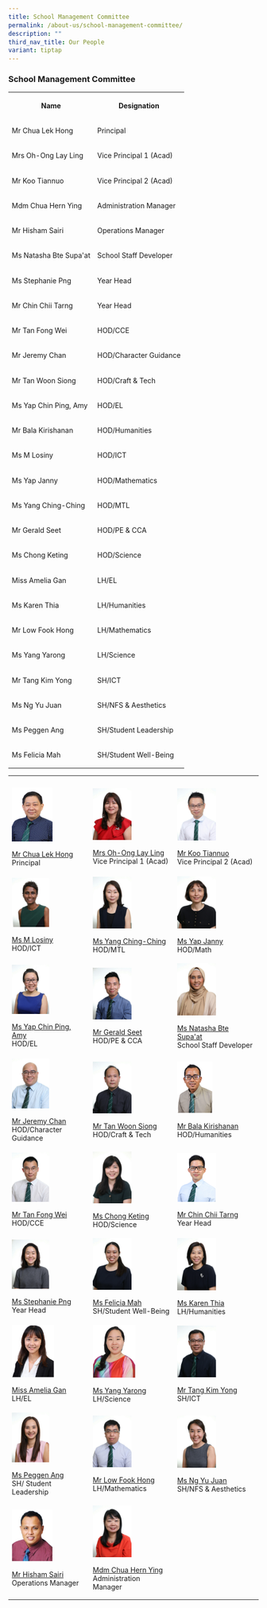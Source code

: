 ```yaml
---
title: School Management Committee
permalink: /about-us/school-management-committee/
description: ""
third_nav_title: Our People
variant: tiptap
---
```

<h3>School Management Committee</h3>
<table style="minWidth: 50px">
<colgroup>
<col>
<col>
</colgroup>
<tbody>
<tr>
<th rowspan="1" colspan="1">
<p>Name</p>
</th>
<th rowspan="1" colspan="1">
<p>Designation</p>
</th>
</tr>
<tr>
<td rowspan="1" colspan="1">
<p>Mr Chua Lek Hong</p>
</td>
<td rowspan="1" colspan="1">
<p>Principal</p>
</td>
</tr>
<tr>
<td rowspan="1" colspan="1">
<p>Mrs Oh-Ong Lay Ling</p>
</td>
<td rowspan="1" colspan="1">
<p>Vice Principal 1 (Acad)</p>
</td>
</tr>
<tr>
<td rowspan="1" colspan="1">
<p>Mr Koo Tiannuo</p>
</td>
<td rowspan="1" colspan="1">
<p>Vice Principal 2 (Acad)</p>
</td>
</tr>
<tr>
<td rowspan="1" colspan="1">
<p>Mdm Chua Hern Ying</p>
</td>
<td rowspan="1" colspan="1">
<p>Administration Manager</p>
</td>
</tr>
<tr>
<td rowspan="1" colspan="1">
<p>Mr Hisham Sairi</p>
</td>
<td rowspan="1" colspan="1">
<p>Operations Manager</p>
</td>
</tr>
<tr>
<td rowspan="1" colspan="1">
<p>Ms Natasha Bte Supa'at</p>
</td>
<td rowspan="1" colspan="1">
<p>School Staff Developer</p>
</td>
</tr>
<tr>
<td rowspan="1" colspan="1">
<p>Ms Stephanie Png</p>
</td>
<td rowspan="1" colspan="1">
<p>Year Head</p>
</td>
</tr>
<tr>
<td rowspan="1" colspan="1">
<p>Mr Chin Chii Tarng</p>
</td>
<td rowspan="1" colspan="1">
<p>Year Head</p>
</td>
</tr>
<tr>
<td rowspan="1" colspan="1">
<p>Mr Tan Fong Wei</p>
</td>
<td rowspan="1" colspan="1">
<p>HOD/CCE</p>
</td>
</tr>
<tr>
<td rowspan="1" colspan="1">
<p>Mr Jeremy Chan</p>
</td>
<td rowspan="1" colspan="1">
<p>HOD/Character Guidance</p>
</td>
</tr>
<tr>
<td rowspan="1" colspan="1">
<p>Mr Tan Woon Siong</p>
</td>
<td rowspan="1" colspan="1">
<p>HOD/Craft &amp; Tech</p>
</td>
</tr>
<tr>
<td rowspan="1" colspan="1">
<p>Ms Yap Chin Ping, Amy</p>
</td>
<td rowspan="1" colspan="1">
<p>HOD/EL</p>
</td>
</tr>
<tr>
<td rowspan="1" colspan="1">
<p>Mr Bala Kirishanan</p>
</td>
<td rowspan="1" colspan="1">
<p>HOD/Humanities</p>
</td>
</tr>
<tr>
<td rowspan="1" colspan="1">
<p>Ms M Losiny</p>
</td>
<td rowspan="1" colspan="1">
<p>HOD/ICT</p>
</td>
</tr>
<tr>
<td rowspan="1" colspan="1">
<p>Ms Yap Janny</p>
</td>
<td rowspan="1" colspan="1">
<p>HOD/Mathematics</p>
</td>
</tr>
<tr>
<td rowspan="1" colspan="1">
<p>Ms Yang Ching-Ching</p>
</td>
<td rowspan="1" colspan="1">
<p>HOD/MTL</p>
</td>
</tr>
<tr>
<td rowspan="1" colspan="1">
<p>Mr Gerald Seet</p>
</td>
<td rowspan="1" colspan="1">
<p>HOD/PE &amp; CCA</p>
</td>
</tr>
<tr>
<td rowspan="1" colspan="1">
<p>Ms Chong Keting</p>
</td>
<td rowspan="1" colspan="1">
<p>HOD/Science</p>
</td>
</tr>
<tr>
<td rowspan="1" colspan="1">
<p>Miss Amelia Gan</p>
</td>
<td rowspan="1" colspan="1">
<p>LH/EL</p>
</td>
</tr>
<tr>
<td rowspan="1" colspan="1">
<p>Ms Karen Thia</p>
</td>
<td rowspan="1" colspan="1">
<p>LH/Humanities</p>
</td>
</tr>
<tr>
<td rowspan="1" colspan="1">
<p>Mr Low Fook Hong</p>
</td>
<td rowspan="1" colspan="1">
<p>LH/Mathematics</p>
</td>
</tr>
<tr>
<td rowspan="1" colspan="1">
<p>Ms Yang Yarong</p>
</td>
<td rowspan="1" colspan="1">
<p>LH/Science</p>
</td>
</tr>
<tr>
<td rowspan="1" colspan="1">
<p>Mr Tang Kim Yong</p>
</td>
<td rowspan="1" colspan="1">
<p>SH/ICT</p>
</td>
</tr>
<tr>
<td rowspan="1" colspan="1">
<p>Ms Ng Yu Juan</p>
</td>
<td rowspan="1" colspan="1">
<p>SH/NFS &amp; Aesthetics</p>
</td>
</tr>
<tr>
<td rowspan="1" colspan="1">
<p>Ms Peggen Ang</p>
</td>
<td rowspan="1" colspan="1">
<p>SH/Student Leadership</p>
</td>
</tr>
<tr>
<td rowspan="1" colspan="1">
<p>Ms Felicia Mah</p>
</td>
<td rowspan="1" colspan="1">
<p>SH/Student Well-Being</p>
</td>
</tr>
</tbody>
</table>
<table style="minWidth: 75px">
<colgroup>
<col>
<col>
<col>
</colgroup>
<tbody>
<tr>
<th rowspan="1" colspan="1">
<p></p>
</th>
<th rowspan="1" colspan="1">
<p></p>
</th>
<th rowspan="1" colspan="1">
<p></p>
</th>
</tr>
<tr>
<td rowspan="1" colspan="1">
<div class="isomer-image-wrapper">
<img style="width: 55%;" height="auto" width="100%" alt="" src="/images/2024/SMC/Mr_Chua_Lek_Hong_white_bg.jpg">
</div>
<p><a href="mailto:kranji_ss@moe.edu.sg" rel="noopener noreferrer nofollow" target="_blank">Mr Chua Lek Hong</a> 
<br>Principal</p>
</td>
<td rowspan="1" colspan="1">
<div class="isomer-image-wrapper">
<img style="width: 50%;" height="auto" width="100%" src="/images/SMC/SMC%202023/mrs%20oh-ong%20lay%20ling%20(1).jpg">
</div>
<p><a href="mailto:kranji_ss@moe.edu.sg" rel="noopener noreferrer nofollow" target="_blank">Mrs Oh-Ong Lay Ling</a> 
<br>Vice Principal 1 (Acad)</p>
</td>
<td rowspan="1" colspan="1">
<div class="isomer-image-wrapper">
<img style="width: 50%;" height="auto" width="100%" src="/images/SMC/SMC%202023/mr%20koo%20tiannuo%20(2).jpg">
</div>
<p><a href="mailto:kranji_ss@moe.edu.sg" rel="noopener noreferrer nofollow" target="_blank">Mr Koo Tiannuo</a> 
<br>Vice Principal 2 (Acad)</p>
</td>
</tr>
<tr>
<td rowspan="1" colspan="1">
<div class="isomer-image-wrapper">
<img style="width: 50%;" height="auto" width="100%" src="/images/SMC/SMC%202023/ms%20m%20losiny.jpg">
</div>
<p><a href="mailto:m_losiny@moe.edu.sg" rel="noopener noreferrer nofollow" target="_blank">Ms M Losiny</a> 
<br>HOD/ICT</p>
</td>
<td rowspan="1" colspan="1">
<div class="isomer-image-wrapper">
<img style="width: 50%;" height="auto" width="100%" src="/images/SMC/SMC%202023/ms%20yang%20ching-ching.jpg">
</div>
<p><a href="mailto:yang_ching_ching@moe.edu.sg" rel="noopener noreferrer nofollow" target="_blank">Ms Yang Ching-Ching</a> 
<br>HOD/MTL</p>
</td>
<td rowspan="1" colspan="1">
<div class="isomer-image-wrapper">
<img style="width: 50%;" height="auto" width="100%" src="/images/SMC/SMC%202023/ms%20jenny%20yap.jpg">
</div>
<p><a href="mailto:janny_yap@moe.edu.sg" rel="noopener noreferrer nofollow" target="_blank">Ms Yap Janny</a> 
<br>HOD/Math</p>
</td>
</tr>
<tr>
<td rowspan="1" colspan="1">
<div class="isomer-image-wrapper">
<img style="width: 50%;" height="auto" width="100%" src="/images/SMC/SMC%202023/ms%20yap%20chin%20ping%20amy.jpg">
</div>
<p><a href="mailto:yap_chin_ping@moe.edu.sg" rel="noopener noreferrer nofollow" target="_blank">Ms Yap Chin Ping, Amy</a> 
<br>HOD/EL</p>
</td>
<td rowspan="1" colspan="1">
<div class="isomer-image-wrapper">
<img style="width: 50%;" height="auto" width="100%" src="/images/SMC/SMC%202023/mr%20seet%20wee%20leong%20gerald.jpg">
</div>
<p><a href="mailto:seet_wee_leong_gerald@moe.edu.sg" rel="noopener noreferrer nofollow" target="_blank">Mr Gerald Seet</a> 
<br>HOD/PE &amp; CCA</p>
</td>
<td rowspan="1" colspan="1">
<div class="isomer-image-wrapper">
<img style="width: 50%;" height="auto" width="100%" src="/images/SMC/SMC%202023/ms%20natasha%20bte%20supa'at.jpg">
</div>
<p><a href="mailto:natasha_supaat@moe.edu.sg" rel="noopener noreferrer nofollow" target="_blank">Ms Natasha Bte Supa'at</a> 
<br>School Staff Developer</p>
</td>
</tr>
<tr>
<td rowspan="1" colspan="1">
<div class="isomer-image-wrapper">
<img style="width: 50%;" height="auto" width="100%" src="/images/SMC/SMC%202023/mr%20chan%20mun%20leong%20jeremy.jpg">
</div>
<p><a href="mailto:chan_mun_leong_jeremy@moe.edu.sg" rel="noopener noreferrer nofollow" target="_blank">Mr Jeremy Chan</a> 
<br>HOD/Character Guidance</p>
</td>
<td rowspan="1" colspan="1">
<div class="isomer-image-wrapper">
<img style="width: 50%;" height="auto" width="100%" src="/images/SMC/SMC%202023/mr%20tan%20woon%20siong.jpg">
</div>
<p><a href="mailto:tan_woon_siong@moe.edu.sg" rel="noopener noreferrer nofollow" target="_blank">Mr Tan Woon Siong</a> 
<br>HOD/Craft &amp; Tech</p>
</td>
<td rowspan="1" colspan="1">
<div class="isomer-image-wrapper">
<img style="width: 45%;" height="auto" width="100%" alt="" src="/images/2024/SMC/bala.png">
</div>
<p><a href="mailto:bala_kirishanan@moe.edu.sg" rel="noopener noreferrer nofollow" target="_blank">Mr Bala Kirishanan</a> 
<br>HOD/Humanities</p>
</td>
</tr>
<tr>
<td rowspan="1" colspan="1">
<div class="isomer-image-wrapper">
<img style="width: 50%;" height="auto" width="100%" src="/images/SMC/SMC%202023/mr%20tan%20fong%20wei.jpg">
</div>
<p><a href="mailto:tan_fong_wei@moe.edu.sg" rel="noopener noreferrer nofollow" target="_blank">Mr Tan Fong Wei</a> 
<br>HOD/CCE</p>
</td>
<td rowspan="1" colspan="1">
<div class="isomer-image-wrapper">
<img style="width: 50%;" height="auto" width="100%" src="/images/SMC/SMC%202023/ms%20chong%20keting.jpg">
</div>
<p><a href="chong_keting@moe.edu.sg" rel="noopener noreferrer nofollow" target="_blank">Ms Chong Keting</a> 
<br>HOD/Science</p>
</td>
<td rowspan="1" colspan="1">
<div class="isomer-image-wrapper">
<img style="width: 50%;" height="auto" width="100%" alt="" src="/images/2024/SMC/chii_tarng.png">
</div>
<p><a href="mailto:chin_chii_tarng@moe.edu.sg" rel="noopener noreferrer nofollow" target="_blank">Mr Chin Chii Tarng</a> 
<br>Year Head</p>
</td>
</tr>
<tr>
<td rowspan="1" colspan="1">
<div class="isomer-image-wrapper">
<img style="width: 50%;" height="auto" width="100%" src="/images/SMC/SMC%202023/miss%20stephanie%20png%20xiufang.jpg">
</div>
<p><a href="stephanie_png_xiufang@moe.edu.sg" rel="noopener noreferrer nofollow" target="_blank">Ms Stephanie Png</a> 
<br>Year Head</p>
</td>
<td rowspan="1" colspan="1">
<div class="isomer-image-wrapper">
<img style="width: 50%;" height="auto" width="100%" src="/images/SMC/SMC%202023/miss%20mah%20rui%20jing%20felicia.jpg">
</div>
<p><a href="mailto:mah_rui_jing_felicia@moe.edu.sg" rel="noopener noreferrer nofollow" target="_blank">Ms Felicia Mah</a> 
<br>SH/Student Well-Being</p>
</td>
<td rowspan="1" colspan="1">
<div class="isomer-image-wrapper">
<img style="width: 50%;" height="auto" width="100%" src="/images/SMC/SMC%202023/ms%20karen%20thia%20hui%20teen.jpg">
</div>
<p><a href="mailto:thia_hui_teen_karen@moe.edu.sg" rel="noopener noreferrer nofollow" target="_blank">Ms Karen Thia</a> 
<br>LH/Humanities</p>
</td>
</tr>
<tr>
<td rowspan="1" colspan="1">
<div class="isomer-image-wrapper">
<img style="width: 57%;" height="auto" width="100%" alt="" src="/images/2024/SMC/Amelia.png">
</div>
<p><a href="amelia_gan@moe.edu.sg" rel="noopener noreferrer nofollow" target="_blank">Miss Amelia Gan</a> 
<br>LH/EL</p>
</td>
<td rowspan="1" colspan="1">
<div class="isomer-image-wrapper">
<img style="width: 55%;" height="auto" width="100%" alt="" src="/images/2024/SMC/yarong.png">
</div>
<p><a href="mailto:yang_yarong@moe.edu.sg" rel="noopener noreferrer nofollow" target="_blank">Ms Yang Yarong</a> 
<br>LH/Science</p>
</td>
<td rowspan="1" colspan="1">
<div class="isomer-image-wrapper">
<img style="width: 50%;" height="auto" width="100%" src="/images/SMC/SMC%202023/mr%20tang%20kim%20yong.jpg">
</div>
<p><a href="mailto:tang_kim_yong@moe.edu.sg" rel="noopener noreferrer nofollow" target="_blank">Mr Tang Kim Yong</a> 
<br>SH/ICT</p>
</td>
</tr>
<tr>
<td rowspan="1" colspan="1">
<div class="isomer-image-wrapper">
<img style="width: 50%;" height="auto" width="100%" src="/images/SMC/SMC%202023/ms%20ang%20peiyi%20peggen.jpg">
</div>
<p><a href="mailto:ang_peiyi_peggen@moe.edu.sg" rel="noopener noreferrer nofollow" target="_blank">Ms Peggen Ang</a> 
<br>SH/ Student Leadership</p>
</td>
<td rowspan="1" colspan="1">
<div class="isomer-image-wrapper">
<img style="width: 50%;" height="auto" width="100%" src="/images/SMC/SMC%202023/mr%20low%20fook%20hong.jpg">
</div>
<p><a href="mailto:low_fook_hong@moe.edu.sg" rel="noopener noreferrer nofollow" target="_blank">Mr Low Fook Hong</a> 
<br>LH/Mathematics</p>
</td>
<td rowspan="1" colspan="1">
<div class="isomer-image-wrapper">
<img style="width: 50%;" height="auto" width="100%" alt="" src="/images/2024/SMC/miss_ng_yu_juan.jpg">
</div>
<p><a href="mailto:ng_yu_juan@moe.edu.sg" rel="noopener noreferrer nofollow" target="_blank">Ms Ng Yu Juan</a> 
<br>SH/NFS &amp; Aesthetics</p>
</td>
</tr>
<tr>
<td rowspan="1" colspan="1">
<div class="isomer-image-wrapper">
<img style="width: 55%;" height="auto" width="100%" alt="" src="/images/2024/SMC/Hisham.png">
</div>
<p><a href="mailto:muhamad_hisham_b_sairi@moe.edu.sg" rel="noopener noreferrer nofollow" target="_blank">Mr Hisham Sairi</a> 
<br>Operations Manager</p>
</td>
<td rowspan="1" colspan="1">
<div class="isomer-image-wrapper">
<img style="width: 50%;" height="auto" width="100%" src="/images/SMC/SMC%202023/mdm%20chua%20hern%20ying.jpg">
</div>
<p><a href="mailto:chua_hern_ying@moe.edu.sg" rel="noopener noreferrer nofollow" target="_blank">Mdm Chua Hern Ying</a> 
<br>Administration Manager</p>
</td>
<td rowspan="1" colspan="1">
<p></p>
</td>
</tr>
</tbody>
</table>
<p></p>